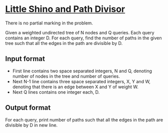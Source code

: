 # [Little Shino and Path Divisor][link]

There is no partial marking in the problem.

Given a weighted undirected tree of N nodes and Q queries. Each query contains an integer D. For each query, find the number of paths in the given tree such that all the edges in the path are divisible by D.

## Input format

- First line contains two space separated integers, N and Q, denoting number of nodes in the tree and number of queries.
- Next N-1 line contains three space separated integers, X, Y and W, denoting that there is an edge between X and Y of weight W.
- Next Q lines contains one integer each, D.

## Output format

For each query, print number of paths such that all the edges in the path are divisible by D in new line.

[link]: https://www.hackerearth.com/practice/data-structures/disjoint-data-strutures/basics-of-disjoint-data-structures/practice-problems/algorithm/little-shino-and-path-divisor/
